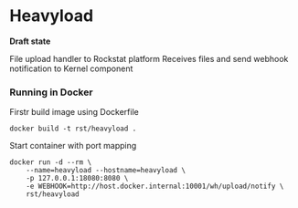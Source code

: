# Heavyload

**Draft state**

File upload handler to Rockstat platform
Receives files and send webhook notification to Kernel component

### Running in Docker

Firstr build image using Dockerfile

    docker build -t rst/heavyload .

Start container with port mapping

    docker run -d --rm \
        --name=heavyload --hostname=heavyload \
        -p 127.0.0.1:18080:8080 \
        -e WEBHOOK=http://host.docker.internal:10001/wh/upload/notify \
        rst/heavyload

